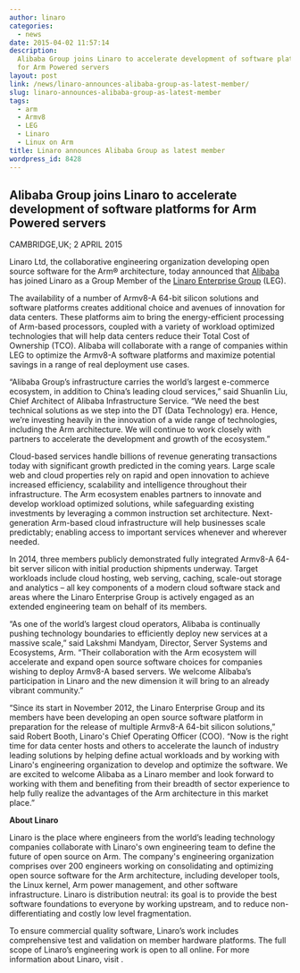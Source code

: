 ```yaml
---
author: linaro
categories:
  - news
date: 2015-04-02 11:57:14
description:
  Alibaba Group joins Linaro to accelerate development of software platforms
  for Arm Powered servers
layout: post
link: /news/linaro-announces-alibaba-group-as-latest-member/
slug: linaro-announces-alibaba-group-as-latest-member
tags:
  - arm
  - Armv8
  - LEG
  - Linaro
  - Linux on Arm
title: Linaro announces Alibaba Group as latest member
wordpress_id: 8428
---
```


## Alibaba Group joins Linaro to accelerate development of software platforms for Arm Powered servers

CAMBRIDGE,UK; 2 APRIL 2015

Linaro Ltd, the collaborative engineering organization developing open source software for the Arm® architecture, today announced that [Alibaba](http://www.alibaba.com) has joined Linaro as a Group Member of the [Linaro Enterprise Group](https://wiki-archive.linaro.org/LEG) (LEG).

The availability of a number of Armv8-A 64-bit silicon solutions and software platforms creates additional choice and avenues of innovation for data centers. These platforms aim to bring the energy-efficient processing of Arm-based processors, coupled with a variety of workload optimized technologies that will help data centers reduce their Total Cost of Ownership (TCO). Alibaba will collaborate with a range of companies within LEG to optimize the Armv8-A software platforms and maximize potential savings in a range of real deployment use cases.

“Alibaba Group’s infrastructure carries the world’s largest e-commerce ecosystem, in addition to China’s leading cloud services,” said Shuanlin Liu, Chief Architect of Alibaba Infrastructure Service. “We need the best technical solutions as we step into the DT (Data Technology) era. Hence, we’re investing heavily in the innovation of a wide range of technologies, including the Arm architecture. We will continue to work closely with partners to accelerate the development and growth of the ecosystem.”

Cloud-based services handle billions of revenue generating transactions today with significant growth predicted in the coming years. Large scale web and cloud properties rely on rapid and open innovation to achieve increased efficiency, scalability and intelligence throughout their infrastructure. The Arm ecosystem enables partners to innovate and develop workload optimized solutions, while safeguarding existing investments by leveraging a common instruction set architecture. Next-generation Arm-based cloud infrastructure will help businesses scale predictably; enabling access to important services whenever and wherever needed.

In 2014, three members publicly demonstrated fully integrated Armv8-A 64-bit server silicon with initial production shipments underway. Target workloads include cloud hosting, web serving, caching, scale-out storage and analytics – all key components of a modern cloud software stack and areas where the Linaro Enterprise Group is actively engaged as an extended engineering team on behalf of its members.

“As one of the world’s largest cloud operators, Alibaba is continually pushing technology boundaries to efficiently deploy new services at a massive scale,” said Lakshmi Mandyam, Director, Server Systems and Ecosystems, Arm. “Their collaboration with the Arm ecosystem will accelerate and expand open source software choices for companies wishing to deploy Armv8-A based servers. We welcome Alibaba’s participation in Linaro and the new dimension it will bring to an already vibrant community.”

“Since its start in November 2012, the Linaro Enterprise Group and its members have been developing an open source software platform in preparation for the release of multiple Armv8-A 64-bit silicon solutions,” said Robert Booth, Linaro's Chief Operating Officer (COO). “Now is the right time for data center hosts and others to accelerate the launch of industry leading solutions by helping define actual workloads and by working with Linaro's engineering organization to develop and optimize the software. We are excited to welcome Alibaba as a Linaro member and look forward to working with them and benefiting from their breadth of sector experience to help fully realize the advantages of the Arm architecture in this market place.”

**About Linaro**

Linaro is the place where engineers from the world’s leading technology companies collaborate with Linaro's own engineering team to define the future of open source on Arm. The company's engineering organization comprises over 200 engineers working on consolidating and optimizing open source software for the Arm architecture, including developer tools, the Linux kernel, Arm power management, and other software infrastructure. Linaro is distribution neutral: its goal is to provide the best software foundations to everyone by working upstream, and to reduce non-differentiating and costly low level fragmentation.

To ensure commercial quality software, Linaro’s work includes comprehensive test and validation on member hardware platforms. The full scope of Linaro’s engineering work is open to all online. For more information about Linaro, visit [](/).
